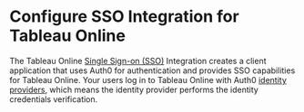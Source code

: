 # Configure SSO Integration for Tableau Online

The Tableau Online [Single Sign-on (SSO)](https://auth0.com/docs/sso) Integration creates a client application that uses Auth0 for authentication and provides SSO capabilities for Tableau Online. Your users log in to Tableau Online with Auth0 [identity providers](https://auth0.com/docs/identityproviders), which means the identity provider performs the identity credentials verification.
